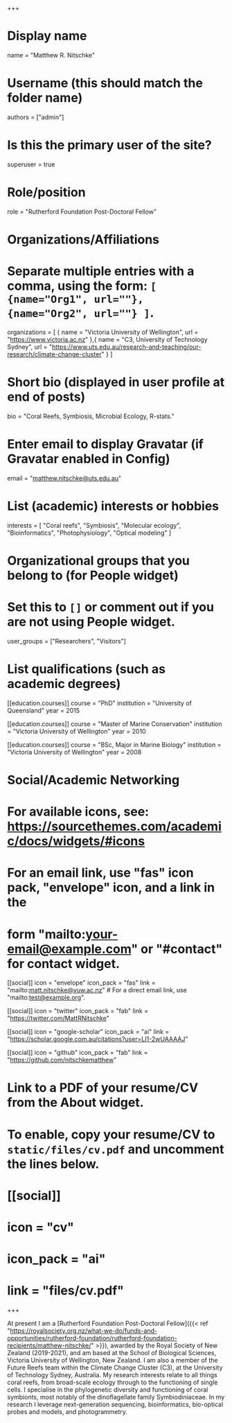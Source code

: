 +++
# Display name
name = "Matthew R. Nitschke"

# Username (this should match the folder name)
authors = ["admin"]

# Is this the primary user of the site?
superuser = true

# Role/position
role = "Rutherford Foundation Post-Doctoral Fellow"

# Organizations/Affiliations
#   Separate multiple entries with a comma, using the form: `[ {name="Org1", url=""}, {name="Org2", url=""} ]`.
organizations = [ { name = "Victoria University of Wellington", url = "https://www.victoria.ac.nz" },{ name = "C3, University of Technology Sydney", url = "https://www.uts.edu.au/research-and-teaching/our-research/climate-change-cluster" } ]

# Short bio (displayed in user profile at end of posts)
bio = "Coral Reefs, Symbiosis, Microbial Ecology, R-stats."

# Enter email to display Gravatar (if Gravatar enabled in Config)
email = "matthew.nitschke@uts.edu.au"

# List (academic) interests or hobbies
interests = [
  "Coral reefs",
  "Symbiosis",
  "Molecular ecology",
  "Bioinformatics",
  "Photophysiology",
  "Optical modeling"
]

# Organizational groups that you belong to (for People widget)
#   Set this to `[]` or comment out if you are not using People widget.
user_groups = ["Researchers", "Visitors"]

# List qualifications (such as academic degrees)
[[education.courses]]
  course = "PhD"
  institution = "University of Queensland"
  year = 2015

[[education.courses]]
  course = "Master of Marine Conservation"
  institution = "Victoria University of Wellington"
  year = 2010

[[education.courses]]
  course = "BSc, Major in Marine Biology"
  institution = "Victoria University of Wellington"
  year = 2008

# Social/Academic Networking
# For available icons, see: https://sourcethemes.com/academic/docs/widgets/#icons
#   For an email link, use "fas" icon pack, "envelope" icon, and a link in the
#   form "mailto:your-email@example.com" or "#contact" for contact widget.

[[social]]
  icon = "envelope"
  icon_pack = "fas"
  link = "mailto:matt.nitschke@vuw.ac.nz"  # For a direct email link, use "mailto:test@example.org".

[[social]]
  icon = "twitter"
  icon_pack = "fab"
  link = "https://twitter.com/MattRNitschke"

[[social]]
  icon = "google-scholar"
  icon_pack = "ai"
  link = "https://scholar.google.com.au/citations?user=LI1-2wUAAAAJ"

[[social]]
  icon = "github"
  icon_pack = "fab"
  link = "https://github.com/nitschkematthew"

# Link to a PDF of your resume/CV from the About widget.
# To enable, copy your resume/CV to `static/files/cv.pdf` and uncomment the lines below.
# [[social]]
#   icon = "cv"
#   icon_pack = "ai"
#   link = "files/cv.pdf"

+++

At present I am a [Rutherford Foundation Post-Doctoral Fellow]({{< ref "https://royalsociety.org.nz/what-we-do/funds-and-opportunities/rutherford-foundation/rutherford-foundation-recipients/matthew-nitschke/" >}}), awarded by the Royal Society of New Zealand (2019-2021), and am based at the School of Biological Sciences, Victoria University of Wellington, New Zealand. I am also a member of the Future Reefs team within the Climate Change Cluster (C3), at the University of Technology Sydney, Australia. My research interests relate to all things coral reefs, from broad-scale ecology through to the functioning of single cells. I specialise in the phylogenetic diversity and functioning of coral symbionts, most notably of the dinoflagellate family Symbiodiniaceae. In my research I leverage next-generation sequencing, bioinformatics, bio-optical probes and models, and photogrammetry.
